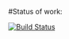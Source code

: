 #Status of work:

[![Build Status](https://travis-ci.org/1e-to/lab5.svg?travis=master)](https://travis-ci.org/1e-to/lab5)